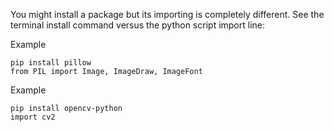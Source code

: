 You might install a package but its importing is completely different. See the terminal install command versus the python script import line:  


Example
```
pip install pillow
from PIL import Image, ImageDraw, ImageFont
```


Example
```
pip install opencv-python
import cv2
```
  